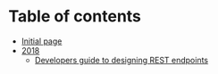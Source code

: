 # Table of contents

* [Initial page](README.md)
* [2018](2018/README.md)
  * [Developers guide to designing REST endpoints](2018/coding-bluprint-for-pragmatic-rest-api-developers.md)


